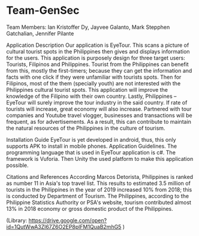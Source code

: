 # Team-GenSec

Team Members: Ian Kristoffer Dy, Jayvee Galanto, Mark Stepphen Gatchalian, Jennifer Pilante

Application Description
  Our application is EyeTour. This scans a picture of cultural tourist spots in the Philippines then gives and displays information for the users. This application is purposely design for three target users: Tourists, Filipinos and Philippines. Tourist from the Philippines can benefit from this, mostly the first-timers; because they can get the information and facts with one click if they were unfamiliar with tourists spots. Then for Filipinos, most of the them (specially youth) are not interested with the Philippines cultural tourist spots. This application will improve the knowledge of the Filipino with their own country. Lastly, Philippines – EyeTour will surely improve the tour industry in the said country. If rate of tourists will increase, great economy will also increase. Partnered with tour companies and Youtube travel vlogger, businesses and transactions will be frequent, as for advertisements. As a result, this can contribute to maintain the natural resources of the Philippines in the culture of tourism.

Installation Guide
	EyeTour is yet developed in android, thus, this only supports APK to install in mobile phones.
Application Guidelines. The programming language that is used in EyeTour application is c#. The framework is Vuforia. Then Unity the used platform to make this application possible. 

Citations and References
According Marcos Detorista, Philippines is ranked as number 11 in Asia's top travel list. This results to estimated 3.5 million of tourists in the Philippines in the year of 2019 increased 10% from 2018; this is conducted by Department of Tourism. The Philippines, according to the Philippine Statistics Authority or PSA's website, tourism contributed almost 13% in 2018 economy or gross domestic product of the Philippines. 

(Library: https://drive.google.com/open?id=1QutWwA3Zl67Z6O2EP8plFM1QuaB2mhG5 )
